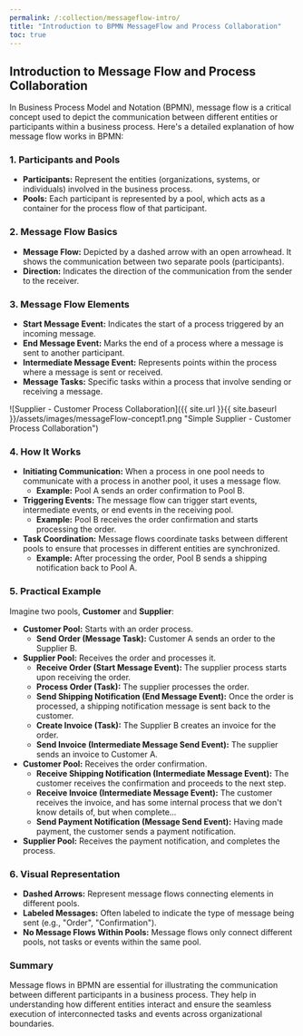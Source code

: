 ```yaml
---
permalink: /:collection/messageflow-intro/
title: "Introduction to BPMN MessageFlow and Process Collaboration"
toc: true
---
```

## Introduction to Message Flow and Process Collaboration

In Business Process Model and Notation (BPMN), message flow is a critical concept used to depict the communication between different entities or participants within a business process. Here's a detailed explanation of how message flow works in BPMN:

### 1. **Participants and Pools**

- **Participants:** Represent the entities (organizations, systems, or individuals) involved in the business process.
- **Pools:** Each participant is represented by a pool, which acts as a container for the process flow of that participant.

### 2. **Message Flow Basics**

- **Message Flow:** Depicted by a dashed arrow with an open arrowhead. It shows the communication between two separate pools (participants).
- **Direction:** Indicates the direction of the communication from the sender to the receiver.

### 3. **Message Flow Elements**

- **Start Message Event:** Indicates the start of a process triggered by an incoming message.
- **End Message Event:** Marks the end of a process where a message is sent to another participant.
- **Intermediate Message Event:** Represents points within the process where a message is sent or received.
- **Message Tasks:** Specific tasks within a process that involve sending or receiving a message.

![Supplier - Customer Process Collaboration]({{ site.url }}{{ site.baseurl }}/assets/images/messageFlow-concept1.png "Simple Supplier - Customer Process Collaboration")

### 4. **How It Works**

- **Initiating Communication:** When a process in one pool needs to communicate with a process in another pool, it uses a message flow.
  - **Example:** Pool A sends an order confirmation to Pool B.
- **Triggering Events:** The message flow can trigger start events, intermediate events, or end events in the receiving pool.
  - **Example:** Pool B receives the order confirmation and starts processing the order.
- **Task Coordination:** Message flows coordinate tasks between different pools to ensure that processes in different entities are synchronized.
  - **Example:** After processing the order, Pool B sends a shipping notification back to Pool A.

### 5. **Practical Example**

Imagine two pools, **Customer** and **Supplier**:

- **Customer Pool:** Starts with an order process.
  - **Send Order (Message Task):** Customer A sends an order to the Supplier B.
- **Supplier Pool:** Receives the order and processes it.
  - **Receive Order (Start Message Event):** The supplier process starts upon receiving the order.
  - **Process Order (Task):** The supplier processes the order.
  - **Send Shipping Notification (End Message Event):** Once the order is processed, a shipping notification message is sent back to the customer.
  - **Create Invoice (Task):**  The Supplier B creates an invoice for the order.
  - **Send Invoice (Intermediate Message Send Event):** The supplier sends an invoice to Customer A.
- **Customer Pool:** Receives the order confirmation.
  - **Receive Shipping Notification (Intermediate Message Event):** The customer receives the confirmation and proceeds to the next step.
  - **Receive Invoice (Intermediate Message Event):** The customer receives the invoice, and has some internal process that we don't know details of, but when complete...
  - **Send Payment Notification (Message Send Event):** Having made payment, the customer sends a payment notification.
- **Supplier Pool:** Receives the payment notification, and completes the process.

### 6. **Visual Representation**

- **Dashed Arrows:** Represent message flows connecting elements in different pools.
- **Labeled Messages:** Often labeled to indicate the type of message being sent (e.g., "Order", "Confirmation").
- **No Message Flows Within Pools:** Message flows only connect different pools, not tasks or events within the same pool.

### Summary

Message flows in BPMN are essential for illustrating the communication between different participants in a business process. They help in understanding how different entities interact and ensure the seamless execution of interconnected tasks and events across organizational boundaries.
